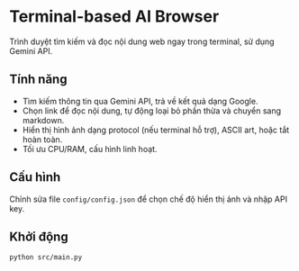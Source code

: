 # Terminal-based AI Browser

Trình duyệt tìm kiếm và đọc nội dung web ngay trong terminal, sử dụng Gemini API.

## Tính năng
- Tìm kiếm thông tin qua Gemini API, trả về kết quả dạng Google.
- Chọn link để đọc nội dung, tự động loại bỏ phần thừa và chuyển sang markdown.
- Hiển thị hình ảnh dạng protocol (nếu terminal hỗ trợ), ASCII art, hoặc tắt hoàn toàn.
- Tối ưu CPU/RAM, cấu hình linh hoạt.

## Cấu hình
Chỉnh sửa file `config/config.json` để chọn chế độ hiển thị ảnh và nhập API key.

## Khởi động
```bash
python src/main.py
